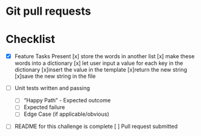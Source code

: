 # Git pull requests
# Checklist
  - [x] Feature Tasks Present
      [x] store the words in another list
      [x] make these words into a dictionary
      [x] let user input a value for each key in the dictionary 
      [x]insert the value in the template
      [x]return the new string
      [x]save the new string in the file
  - [ ] Unit tests written and passing
     - [ ] “Happy Path” - Expected outcome
     - [ ] Expected failure
     - [ ] Edge Case (if applicable/obvious)
  - [ ] README for this challenge is complete
       [ ] Pull request submitted

       